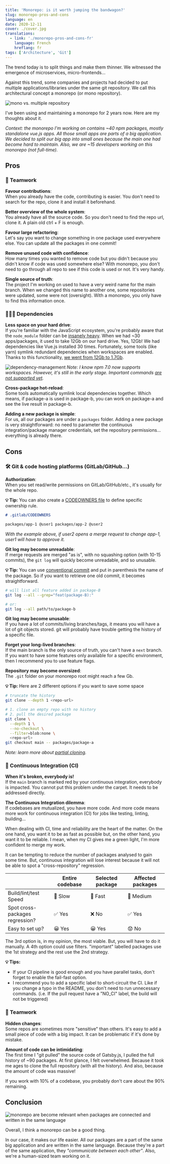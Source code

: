 ```yaml
---
title: 'Monorepo: is it worth jumping the bandwagon?'
slug: monorepo-pros-and-cons
language: en
date: 2020-12-11
cover: ./cover.jpg
translations:
  - link: './monorepo-pros-and-cons-fr'
    language: French
    hreflang: fr
tags: ['Architecture', 'Git']
---
```


The trend today is to split things and make them thinner. We witnessed the emergence of
microservices, micro-frontends...

Against this trend, some companies and projects had decided to put multiple applications/libraries
under the same git repository. We call this architectural concept a monorepo (or mono repository).

![mono vs. multiple repository](./mono-vs-multi.png)

I've been using and maintaining a monorepo for 2 years now. Here are my thoughts about it.

_Context: the monorepo I'm working on contains ~40 npm packages, mostly standalone vue.js apps. All
those small apps are parts of a big application. We decided to split our big app into small ones
because the main one had become hard to maintain. Also, we are ~15 developers working on this
monorepo (not full-time)._

## Pros

### 🤝 Teamwork

**Favour contributions**:  
When you already have the code, contributing is easier. You don't need to search for the repo, clone
it and install it beforehand.

**Better overview of the whole system**:  
You already have all the source code. So you don't need to find the repo url, clone it. A plain old
ctrl + F is enough.

**Favour large refactoring**:  
Let's say you want to change something in one package used everywhere else. You can update all the
packages in one commit!

**Remove unused code with confidence**:  
How many times you wanted to remove code but you didn't because you didn't know if code was used
somewhere else? With monorepo, you don't need to go through all repo to see if this code is used or
not. It's very handy.

**Single source of truth**:  
The project I'm working on used to have a very weird name for the main branch. When we changed this
name to another one, some repositories were updated, some were not (oversight). With a monorepo, you
only have to find this information once.

### 👨‍👩‍👧 Dependencies

**Less space on your hard drive**:  
If you're familiar with the JavaScript ecosystem, you're probably aware that the `node_module`
folder can be
[insanely heavy](https://www.reddit.com/r/ProgrammerHumor/comments/6s0wov/heaviest_objects_in_the_universe/).
When we had ~30 apps/packages, it used to take 12Gb on our hard drive. Yes, 12Gb! We had
dependencies like Vue.js installed 30 times. Fortunately, some tools (like yarn) symlink redundant
dependencies when workspaces are enabled. Thanks to this functionality,
[we went from 12Gb to 1.7Gb](https://twitter.com/_maxpou/status/1263426573379739651).

![dependency-management](./dependency-management.png) _Note: I know npm 7.0 now supports workspaces.
However, it's still in the early stage. Important commands
[are not supported yet](https://github.com/npm/rfcs/pull/117/files)._

**Cross-package hot-reload**:  
Some tools automatically symlink local dependencies together. Which means, if package-a is used in
package-b, you can work on package-a and see the live result in package-b.

**Adding a new package is simple**:  
For us, all our packages are under a `packages` folder. Adding a new package is very
straightforward: no need to parameter the continuous integration/package manager credentials, set
the repository permissions... everything is already there.

## Cons

### 🛠 Git & code hosting platforms (GitLab/GitHub...)

**Authorization**:  
When you set read/write permissions on GitLab/GitHub/etc., it's usually for the whole repo.

**💡 Tip:** You can also create a
[CODEOWNERS file](https://docs.gitlab.com/ee/user/project/code_owners.html) to define specific
ownership rule.

```md
# .gitlab/CODEOWNERS

packages/app-1 @user1 packages/app-2 @user2
```

_With the example above, if user2 opens a merge request to change app-1, user1 will have to approve
it._

**Git log may become unreadable**:  
If merge requests are merged "as is", with no squashing option (with 10-15 commits), the `git log`
will quickly become unreadable, and so unusable.

**💡 Tip:** You can use [conventional commit](git-conventional-commits) and put in parenthesis the
name of the package. So if you want to retrieve one old commit, it becomes straightforward.

```bash
# will list all feature added in package-B
git log --all --grep="feat(package-B):"

# or:
git log --all path/to/package-b
```

**Git log may become unusable**:  
If you have a lot of commits/living branches/tags, it means you will have a lot of git objects
stored. git will probably have trouble getting the history of a specific file.

**Forget your long-lived branches**:  
If the main branch is the only source of truth, you can't have a `next` branch. If you want to have
some features only available for a specific environment, then I recommend you to use feature flags.

**Repository may become oversized**:  
The `.git` folder on your monorepo root might reach a few Gb.

**💡 Tip:** Here are 2 different options if you want to save some space

```bash
# truncate the history
git clone --depth 1 <repo-url>

# 1. clone an empty repo with no history
# 2. pull the desired package
git clone \
  --depth 1 \
  --no-checkout \
  --filter=blob:none \
  <repo-url>
git checkout main -- packages/package-a
```

_Note: learn more about
[partial cloning](https://docs.gitlab.com/ee/topics/git/partial_clone.html)._

### 🤖 Continuous Integration (CI)

**When it's broken, everybody is!**  
If the `main` branch is marked red by your continuous integration, everybody is impacted. You cannot
put this problem under the carpet. It needs to be addressed directly.

**The Continuous Integration dilemma**:  
If codebases are mutualized, you have more code. And more code means more work for continuous
integration (CI) for jobs like testing, linting, building...

When dealing with CI, time and reliability are the heart of the matter. On the one hand, you want it
to be as fast as possible but, on the other hand, you want it to be reliable. I mean, when my CI
gives me a green light, I'm more confident to merge my work.

It can be tempting to reduce the number of packages analysed to gain some time. But, continuous
integration will lose interest because it will not be able to spot a "cross-repository" regression.

|                                     | Entire codebase | Selected package | Affected packages |
| ----------------------------------- | --------------- | ---------------- | ----------------- |
| Build/lint/test Speed               | 🐌 Slow         | 🚀 Fast          | 🚗 Medium         |
| Spot cross-packages<br/>regression? | ✅ Yes          | ❌ No            | ✅ Yes            |
| Easy to set up?                     | 😀 Yes          | 😀 Yes           | 😟 No             |

The 3rd option is, in my opinion, the most viable. But, you will have to do it manually. A 4th
option could use filters. "important" labelled packages use the 1st strategy and the rest use the
2nd strategy.

**💡 Tips:**

- If your CI pipeline is good enough and you have parallel tasks, don't forget to enable the
  fail-fast option.
- I recommend you to add a specific label to short-circuit the CI. Like if you change a typo in the
  README, you don't need to run unnecessary commands. (i.e. If the pull request have a "NO_CI"
  label, the build will not be triggered)

### 🤝 Teamwork

**Hidden changes**:  
Some repos are sometimes more "sensitive" than others. It's easy to add a small piece of code with a
big impact. It can be problematic if it's done by mistake.

**Amount of code can be intimidating**:  
The first time I "git pulled" the source code of Gatsby.js, I pulled the full history of ~90
packages. At first glance, I felt overwhelmed. Because it took me ages to clone the full repository
(with all the history). And also, because the amount of code was massive!

If you work with 10% of a codebase, you probably don't care about the 90% remaining.

## Conclusion

![monorepo are become relevant when packages are connected and written in the same language](./relevant-monorepo.png)

Overall, I think a monorepo can be a good thing.

In our case, it makes our life easier. All our packages are a part of the same big application and
are written in the same language. Because they're a part of the same application, they _"communicate
between each other"_. Also, we're a human-sized team working on it.
